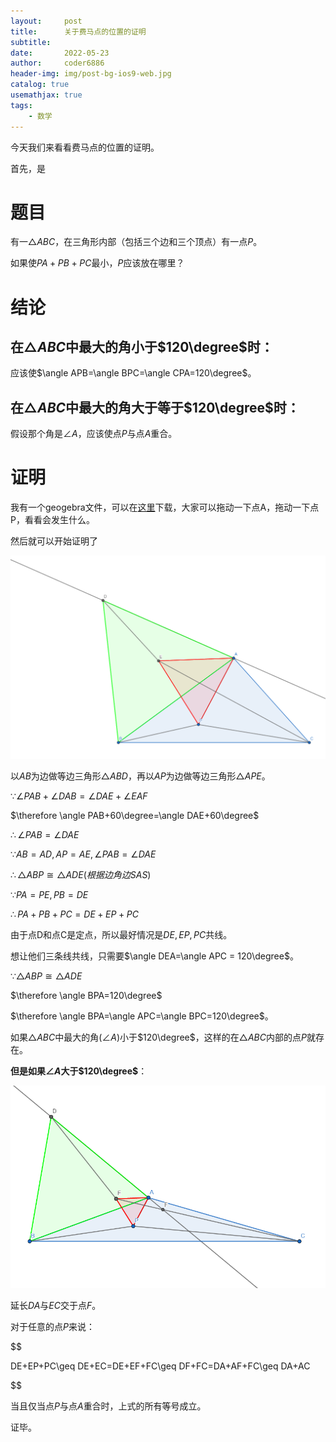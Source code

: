 ```yaml
---
layout:     post
title:      关于费马点的位置的证明
subtitle:   
date:       2022-05-23
author:     coder6886
header-img: img/post-bg-ios9-web.jpg
catalog: true
usemathjax: true
tags:
    - 数学
---
```

今天我们来看看费马点的位置的证明。

首先，是

# 题目

有一$\triangle ABC$，在三角形内部（包括三个边和三个顶点）有一点$P$。

如果使$PA+PB+PC$最小，$P$应该放在哪里？

# 结论

## 在$\triangle ABC$中最大的角小于$120\degree$时：

应该使$\angle APB=\angle BPC=\angle CPA=120\degree$。
## 在$\triangle ABC$中最大的角大于等于$120\degree$时：

假设那个角是$\angle A$，应该使点$P$与点$A$重合。

# 证明

我有一个geogebra文件，可以在[这里](https://github.com/Coder6886/coder6886.github.io/blob/master/word_files/fermat-point.ggb)下载，大家可以拖动一下点A，拖动一下点P，看看会发生什么。

然后就可以开始证明了

![fermat-point-fig1](/img/fermat-point-fig1.png)

以$AB$为边做等边三角形$\triangle ABD$，再以$AP$为边做等边三角形$\triangle APE$。

$\because \angle PAB+\angle DAB=\angle DAE+\angle EAF$

$\therefore \angle PAB+60\degree=\angle DAE+60\degree$

$\therefore \angle PAB=\angle DAE$

$\because AB=AD,AP=AE,\angle PAB=\angle DAE$

$\therefore \triangle ABP \cong \triangle ADE (根据边角边SAS)$

$\because PA=PE,PB=DE$

$\therefore PA+PB+PC=DE+EP+PC$

由于点D和点C是定点，所以最好情况是$DE,EP,PC$共线。

想让他们三条线共线，只需要$\angle DEA=\angle APC = 120\degree$。

$\because \triangle ABP \cong \triangle ADE$

$\therefore \angle BPA=120\degree$

$\therefore \angle BPA=\angle APC=\angle BPC=120\degree$。

如果$\triangle ABC$中最大的角($\angle A$)小于$120\degree$，这样的在$\triangle ABC$内部的点$P$就存在。

**但是如果$\angle A$大于$120\degree$**：

![fermat-point-fig2](/img/fermat-point-fig2.png)

延长$DA$与$EC$交于点$F$。

对于任意的点$P$来说：

$$

DE+EP+PC\geq DE+EC=DE+EF+FC\geq DF+FC=DA+AF+FC\geq DA+AC

$$

当且仅当点$P$与点$A$重合时，上式的所有等号成立。

证毕。